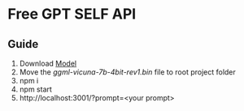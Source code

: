 # Free GPT SELF API

## Guide

1. Download <a href="https://huggingface.co/eachadea/legacy-ggml-vicuna-7b-4bit/resolve/main/ggml-vicuna-7b-4bit-rev1.bin">Model</a>
2. Move the _ggml-vicuna-7b-4bit-rev1.bin_ file to root project folder
3. npm i
4. npm start
5. http://localhost:3001/?prompt=<your prompt\>


